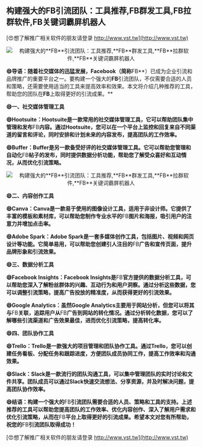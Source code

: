 ## **构建强大的**FB**引流团队：工具推荐,**FB**群发工具,**FB**拉群软件,**FB**关键词霸屏机器人**

[😍想了解推广相关软件的朋友请登录 http://www.vst.tw](http://www.vst.tw)

 <center><img src="https://vst.tw/MP4/tuiguang/png/3.png" alt="构建强大的**FB**引流团队：工具推荐,**FB**群发工具,**FB**拉群软件,**FB**关键词霸屏机器人"></center>

**😄导语：随着社交媒体的迅猛发展，Facebook（简称**FB**）已成为企业引流和品牌推广的重要平台之一。要构建一个强大的**FB**引流团队，不仅需要合适的人员和策略，还需要使用适当的工具来提高效率和效果。本文将介绍几种推荐的工具，帮助您的团队在**FB**上取得更好的引流成果。**

**😄一、社交媒体管理工具**

**😄Hootsuite：Hootsuite是一款常用的社交媒体管理工具，它可以帮助团队集中管理和发布**FB**内容。通过Hootsuite，您可以在一个平台上监控和回复来自不同渠道的留言和评论，同时安排和计划未来的内容发布，提高团队的工作效率。**

**😄Buffer：Buffer是另一款备受好评的社交媒体管理工具。它可以帮助您管理和自动化**FB**帖子的发布，同时提供数据分析功能，帮助您了解受众喜好和互动情况，从而优化引流策略。**

 <center><img src="https://vst.tw/MP4/tuiguang/png/0.png" alt="构建强大的**FB**引流团队：工具推荐,**FB**群发工具,**FB**拉群软件,**FB**关键词霸屏机器人"></center>

**😄二、内容创作工具**

**😄Canva：Canva是一款易于使用的图像设计工具，适用于非设计师。它提供了丰富的模板和素材库，可以帮助您制作专业水平的**FB**图片和海报，吸引用户的注意力并增加点击率。**

**😄Adobe Spark：Adobe Spark是一套多媒体创作工具，包括图片、视频和网页设计等功能。它简单易用，可以帮助您创建引人注目的**FB**广告和宣传页面，提升品牌形象和引流效果。**

**😄三、数据分析工具**

**😄Facebook Insights：Facebook Insights是**FB**官方提供的数据分析工具，可以帮助您深入了解粉丝群体的兴趣、互动行为和用户洞察。通过分析这些数据，您可以调整引流策略，提高广告投放的精准度，从而获得更好的引流效果。**

**😄Google Analytics：虽然Google Analytics主要用于网站分析，但您可以将其与**FB**关联，追踪用户从**FB**广告到网站的转化情况。通过分析转化数据，您可以了解哪些引流渠道和广告效果最佳，进而优化引流策略，提高转化率。**

**😄四、团队协作工具**

**😄Trello：Trello是一款强大的项目管理和团队协作工具。通过Trello，您可以创建任务看板、分配任务和跟踪进度，方便团队成员协同工作，提高工作效率和沟通效果。**

**😄Slack：Slack是一款流行的团队沟通工具，可以集中管理团队的实时讨论和文件共享。团队成员可以通过Slack快速交流想法、分享资源，并及时解决问题，提高团队协作效率。**

**😄结语：构建一个强大的**FB**引流团队需要合适的人员、策略和工具的支持。上述推荐的工具可以帮助您提高团队的工作效率、优化内容创作、深入了解用户需求和优化引流策略，从而在**FB**平台上取得更好的引流成果。希望本文对您有所帮助，祝您的**FB**引流团队取得成功！**

[😍想了解推广相关软件的朋友请登录 http://www.vst.tw](http://www.vst.tw)



